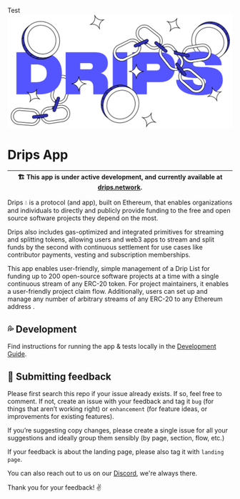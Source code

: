 Test ![Drips Logo illustration](/docs/assets/drips-logo-illustration.png)

# Drips App

| 🏗️ This app is under active development, and currently available at [drips.network](https://drips.network/). |
| ------------------------------------------------------------------------------------------------------------ |

Drips 💧 is a protocol (and app), built on Ethereum, that enables organizations and individuals to directly and publicly provide funding to the free and open source software projects they depend on the most.

Drips also includes gas-optimized and integrated primitives for streaming and splitting tokens, allowing users and web3 apps to stream and split funds by the second with continuous settlement for use cases like contributor payments, vesting and subscription memberships.

This app enables user-friendly, simple management of a Drip List for funding up to 200 open-source software projects at a time with a single continuous stream of any ERC-20 token. For project maintainers, it enables a user-friendly project claim flow. Additionally, users can set up and manage any number of arbitrary streams of any ERC-20 to any Ethereum address .

## 💦 Development

Find instructions for running the app & tests locally in the [Development Guide](/docs/DEVELOPMENT.md).

## 📝 Submitting feedback

Please first search this repo if your issue already exists. If so, feel free to comment. If not, create an issue with your feedback and tag it `bug` (for things that aren’t working right) or `enhancement` (for feature ideas, or improvements for existing features).

If you’re suggesting copy changes, please create a single issue for all your suggestions and ideally group them sensibly (by page, section, flow, etc.)

If your feedback is about the landing page, please also tag it with `landing page`.

You can also reach out to us on our [Discord](https://discord.gg/t8XBXZAEs5), we're always there.

Thank you for your feedback! ✌️
